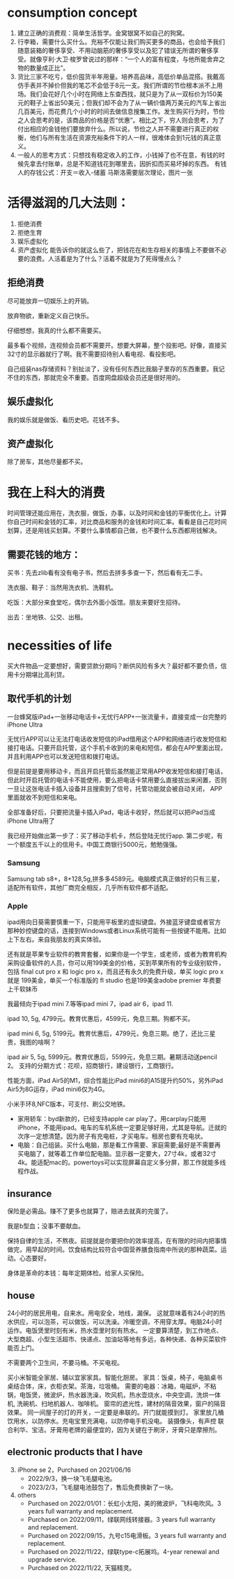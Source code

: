 # consumption concept
1. 建立正确的消费观：简单生活哲学。金窝银窝不如自己的狗窝。
2. 行李箱，需要什么买什么。充裕不仅能让我们购买更多的商品，也会给予我们随意装箱的奢侈享受、不用动脑筋的奢侈享受以及犯了错误无所谓的奢侈享受。就像亨利·大卫·梭罗曾说过的那样：“一个人的富有程度，与他所能舍弃之物的数量成正比”。
3. 货比三家不吃亏，低价囤货半年用量。培养高品味，高低价单品混搭。我戴高仿手表并不掉价但我的笔芯不会低于8元一支。我们所谓的节俭根本派不上用场。我们会花好几个小时在网络上东查西找，就只是为了从一双标价为150美元的鞋子上省出50美元；但我们却不会为了从一辆价值两万美元的汽车上省出几百美元，而花费几个小时的时间去做信息搜集工作。发生购买行为时，节俭之人会思考的是，该商品的价格是否“优惠”。相比之下，穷人则会思考，为了付出相应的金钱他们要放弃什么。所以说，节俭之人并不需要进行真正的权衡，他们与所有生活在资源充裕条件下的人一样，很难体会到1元钱的真正意义。
4. 一般人的思考方式：只想找有稳定收入的工作，小钱掉了也不在意，有钱的时候先拿去付账单，总是不知道钱花到哪里去，因折扣而买易坏掉的东西。
有钱人的存钱公式：开支＝收入-储蓄
马斯洛需要层次理论，图片一张

# 活得滋润的几大法则：
1. 拒绝消费
2. 拒绝生育
3. 娱乐虚拟化
4. 资产虚拟化
能告诉你的就这么些了，把钱花在和生存相关的事情上不要做不必要的浪费。人活着是为了什么？活着不就是为了死得慢点么？
## 拒绝消费
尽可能放弃一切娱乐上的开销。

放弃物欲，重新定义自己快乐。

仔细想想，我真的什么都不需要买。

最多看个视频，连视频会员都不需要开。想要大屏幕，整个投影吧。好像，直接买32寸的显示器就行了啊。我不需要招待别人看电视、看投影吧。

自己组装nas存储资料？别扯淡了，没有任何东西比我脑子里存的东西重要。我记不住的东西，那就完全不重要。百度网盘超级会员还是很好用的。
## 娱乐虚拟化
我的娱乐就是做饭、看历史吧。花钱不多。

## 资产虚拟化
除了房车，其他尽量都不买。

# 我在上科大的消费
时间管理还能应用在，洗衣服，做饭，办事，以及时间和金钱的平衡优化上。计算你自己时间和金钱的汇率，对比商品和服务的金钱和时间汇率。看看是自己花时间划算，还是用钱买划算。不要什么事情都自己做，也不要什么东西都用钱解决。

## 需要花钱的地方：
买书：先去zlib看有没有电子书，然后去拼多多查一下，然后看有无二手。

洗衣服、鞋子：当然用洗衣机、洗鞋机。

吃饭：大部分来食堂吃，偶尔去外面小饭馆。朋友来要好生招待。

出去：坐地铁、公交、出租。
# necessities of life
买大件物品一定要想好，需要贷款分期吗？断供风险有多大？最好都不要负债，信用卡分期堪比高利贷。
## 取代手机的计划
一台蜂窝版iPad+一张移动电话卡+无忧行APP+一张流量卡，直接变成一台完整的iPhone Ultra

无忧行APP可以让无法打电话收发短信的iPad借用这个APP和网络进行收发短信和接打电话。只要开启托管，这个手机卡收到的来电和短信，都会在APP里面出现，并且利用APP也可以发送短信和拨打电话。

但是前提是要用移动卡，而且开启托管后虽然能正常用APP收发短信和接打电话，但此时开启托管的电话卡不能使用，要么把电话卡禁用要么直接拔出来闲置，否则一旦让这张电话卡插入设备并且搜索到了信号，托管功能就会被自动关闭， APP里面就收不到短信和来电。

全部准备好后，只要把流量卡插入iPad，电话卡收好，然后就可以把iPad当成iPhone Ultra用了

我已经开始做出第一步了：买了移动手机卡，然后登陆无忧行app.
第二步呢，有一个额度五千以上的信用卡。中国工商银行5000元，勉勉强强。
### Samsung
Samsung tab s8+，8+128,5g,拼多多4589元。电脑模式真正做好的只有三星，适配所有软件，其他厂商完全相反，几乎所有软件都不适配。

### Apple
ipad用向日葵需要慎重一下，只能用平板里的虚拟键盘。外接蓝牙键盘或者官方那种妙控键盘的话，连接到Windows或者Linux系统可能有一些按键不能用。比如上下左右。来自我朋友的真实体验。

还有就是苹果专业软件的教育套餐，如果你是一个学生，或老师，或者为教育机构采购设备软件的人员，你可以用199美金的价格，买到苹果所有的专业级别软件，包括 final cut pro x 和 logic pro x，而且还有永久的免费升级，单买 logic pro x 就是 199美金，单买一个标准版的 fl studio 也是199美金adobe premier 年费要上千软妹币

我最倾向于ipad mini 7.等等ipad mini 7，ipad air 6，ipad 11.

ipad 10, 5g, 4799元。教育优惠后，4599元，免息三期。狗都不买。

ipad mini 6, 5g, 5199元。教育优惠后，4799元，免息三期。绝了，还比三星贵，我图的啥啊？

ipad air 5, 5g, 5999元。教育优惠后，5599元，免息三期。暑期活动送pencil 2。
支持的分期方式：花呗，招商银行，建设银行，工商银行。

性能方面，iPad Air5的M1，综合性能比iPad mini6的A15提升约50%，另外iPad Air5为8G运存，iPad mini6仅为4G。

小米手环8,NFC版本，可支付、刷公交地铁。

- 家用轿车：byd新款的，已经支持apple car play了。用carplay只能用iPhone，不能用ipad。电车的车机系统一定要足够好用，尤其是导航。迁就的次序一定想清楚。因为房子有充电桩，才买电车。租房也要有充电状。
- 电脑：自己组装。买什么电脑，那是看工作需要、家庭需要;最好是不需要再买电脑了，就等着工作单位配电脑。显示器一定要大，27寸4k，或者32寸4k。能适配mac的。powertoys可以实现屏幕自定义多分屏，那工作就能多线程作战。
## insurance
保险是必需品。赚不了更多也就算了，赔进去就真的完蛋了。

我是b型血；没事不要献血。

保持自律的生活，不熬夜。前提就是你要把你的效率提高，在有限的时间内把事情做完，用早起的时间。饮食结构比较符合中国营养膳食指南中所说的那种蔬菜。运动。心态要好。

身体是革命的本钱：每年定期体检。给家人买保险。
## house
24小时的居民用电，自来水。用电安全，地线，漏保。
这就意味着有24小时的热水供应，可以泡茶，可以做饭，可以洗澡。冷暖空调，不用穿太厚。电脑24小时运作。电饭煲里时刻有米，热水壶里时刻有热水。
一定要算清楚，到工作地点、大型商超、小型生活超市、快递点、加油站等地有多远，各种快递、各种买菜软件能否上门。

不需要两个卫生间，不要马桶。不买电视。

买小米智能全家居、辅以宜家家具。智能化厨房。
家具：饭桌，椅子，电脑桌书桌结合体，床，衣柜衣架。茶海，垃圾桶。
需要的电器：冰箱，电磁炉，不粘锅，电饭煲，微波炉，热水器洗澡，吹风机，热水壶烧水，中央空调，洗烘一体机, 洗碗机、扫地机器人、咖啡机。
窗帘的遮光性，建材的隔音效果，窗户的隔音效果。
同一间屋子的灯的开关，一定要是串联的。开门就能摸到灯。
家里放几桶饮用水，以防停水。充电宝里充满电，以防停电手机没电。
装摄像头，有声控
联合利华、宝洁。牙膏用老牌的最便宜的，因为关键在于刷牙，牙膏只是摩擦剂。
## electronic products that I have
3. iPhone se 2，Purchased on 2021/06/16
   - 2022/9/3，换一块飞毛腿电池。
   - 2023/2/3，飞毛腿电池鼓包了，售后免费换新了一块。
4. others
   - Purchased on 2022/01/01：长虹小太阳，美的微波炉，飞科电吹风。3 years full warranty and replacement.
   - Purchased on 2022/09/11，绿联网线转接器。3 years full warranty and replacement.
   - Purchased on 2022/09/15，九号c15电滑板。3 years full warranty and replacement.
   - Purchased on 2022/11/22，绿联type-c拓展坞。4-year renewal and upgrade service.
   - Purchased on 2022/11/22, 天猫精灵。